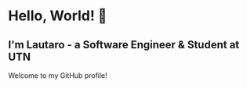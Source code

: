 # Hello, World! 👋

## I'm Lautaro - a Software Engineer & Student at UTN 

Welcome to my GitHub profile! 
